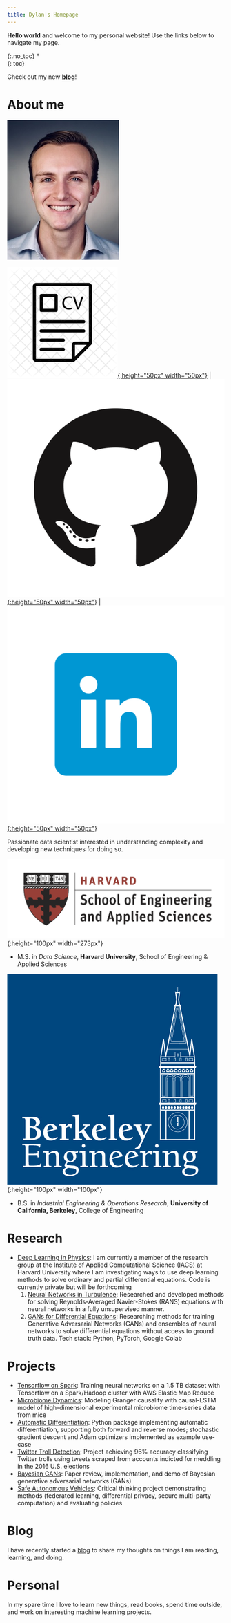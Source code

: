 ```yaml
---
title: Dylan's Homepage
---
```


**Hello world** and welcome to my personal website! Use the links below to navigate my page.

{:.no_toc}
*  
{: toc}

Check out my new **[blog](https://dylanrandle.github.io/blog.html)**!

# About me

![headshot](pics/headshot.jpg)

[![resume](pics/resume-cv-logo.png){:height="50px" width="50px"}](http://dylanrandle.github.io/DylanRandleResume.pdf) | [![gitlogo](pics/GitHub-Mark.png){:height="50px" width="50px"}](https://github.com/dylanrandle) | [![linkedinlogo](pics/linkedin.png){:height="50px" width="50px"}](https://linkedin.com/in/dylanrandle/)

Passionate data scientist interested in understanding complexity and developing new techniques for doing so.

![harvard](pics/SEASLogo.png){:height="100px" width="273px"}

- M.S. in *Data Science*, **Harvard University**, School of Engineering & Applied Sciences

![berkeley](pics/berkeley-engineering-logo.jpg){:height="100px" width="100px"}

- B.S. in *Industrial Engineering & Operations Research*, **University of California, Berkeley**, College of Engineering

# Research

- [Deep Learning in Physics](https://dylanrandle.github.io/ac299_website/): I am currently a member of the research group at the Institute of Applied Computational Science (IACS) at Harvard University where I am investigating ways to use deep learning methods to solve ordinary and partial differential equations. Code is currently private but will be forthcoming
  1. [Neural Networks in Turbulence](https://dylanrandle.github.io/ac299_website/Channel_Flow.html): Researched and developed methods for solving Reynolds-Averaged Navier-Stokes (RANS) equations with neural networks in a fully unsupervised manner.
  2. [GANs for Differential Equations](https://dylanrandle.github.io/ac299_website/GAN.html): Researching methods for training Generative Adversarial Networks (GANs) and ensembles of neural networks to solve differential equations without access to ground truth data. Tech stack: Python, PyTorch, Google Colab

# Projects

- [Tensorflow on Spark](https://github.com/dylanrandle/spark-tensorflow): Training neural networks on a 1.5 TB dataset with Tensorflow on a Spark/Hadoop cluster with AWS Elastic Map Reduce
- [Microbiome Dynamics](https://github.com/dylanrandle/microbiome): Modeling Granger causality with causal-LSTM model of high-dimensional experimental microbiome time-series data from mice
- [Automatic Differentiation](https://github.com/dylanrandle/autograd): Python package implementing automatic differentiation, supporting both forward and reverse modes; stochastic gradient descent and Adam optimizers implemented as example use-case
- [Twitter Troll Detection](https://dylanrandle.github.io/troll_classification): Project achieving 96% accuracy classifying Twitter trolls using tweets scraped from accounts indicted for meddling in the 2016 U.S. elections
- [Bayesian GANs](https://dylanrandle.github.io/bayesgan.html): Paper review, implementation, and demo of Bayesian generative adversarial networks (GANs)
- [Safe Autonomous Vehicles](https://dylanrandle.github.io/safe_avs.html): Critical thinking project demonstrating methods (federated learning, differential privacy, secure multi-party computation) and evaluating policies

# Blog

I have recently started a [blog](https://dylanrandle.github.io/blog.html) to share my thoughts on things I am reading, learning, and doing.

# Personal

In my spare time I love to learn new things, read books, spend time outside, and work on interesting machine learning projects.

